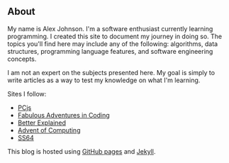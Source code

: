 ## About

My name is Alex Johnson. I'm a software enthusiast currently learning programming. I created this site to document my journey in doing so. The topics you'll find here may include any of the following: algorithms, data structures, programming language features, and software engineering concepts.

I am not an expert on the subjects presented here. My goal is simply to write articles as a way to test my knowledge on what I'm learning.

Sites I follow:

- [PCjs](https://www.pcjs.org/)
- [Fabulous Adventures in Coding](https://ericlippert.com/)
- [Better Explained](https://betterexplained.com/)
- [Advent of Computing](https://adventofcomputing.com/)
- [SS64](https://ss64.com/)

This blog is hosted using [GitHub pages](https://docs.github.com/en/pages) and [Jekyll](https://jekyllrb.com/). 
